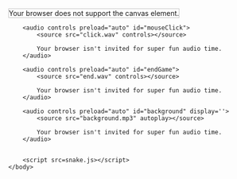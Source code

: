 <!DOCTYPE html>
<html>
    <head>
        <meta charset="utf-8">
        <title>贪吃蛇</title>
        <link rel="stylesheet" href="snake-style.css">
    </head>
    <body>
        <div class="interface">
            <canvas id="myCanvas" width="500" height="500" style="border:1px solid #c3c3c3;">
            Your browser does not support the canvas element.
            </canvas>
        </div>

        <audio controls preload="auto" id="mouseClick">
        	<source src="click.wav" controls></source>

        	Your browser isn't invited for super fun audio time.
        </audio>

        <audio controls preload="auto" id="endGame">
        	<source src="end.wav" controls></source>

        	Your browser isn't invited for super fun audio time.
        </audio>

        <audio controls preload="auto" id="background" display=''>
        	<source src="background.mp3" autoplay></source>

        	Your browser isn't invited for super fun audio time.
        </audio>


        <script src=snake.js></script>
    </body>
</html>
